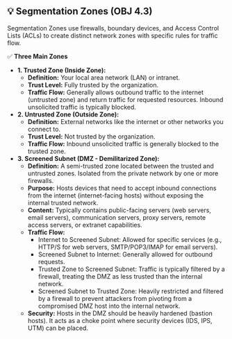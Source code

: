 ## 💡 Segmentation Zones (OBJ 4.3)

Segmentation Zones use firewalls, boundary devices, and Access Control Lists (ACLs) to create distinct network zones with specific rules for traffic flow.

✅ **Three Main Zones**
- **1. Trusted Zone (Inside Zone):**
  - **Definition:** Your local area network (LAN) or intranet.
  - **Trust Level:** Fully trusted by the organization.
  - **Traffic Flow:** Generally allows outbound traffic to the internet (untrusted zone) and return traffic for requested resources. Inbound unsolicited traffic is typically blocked.
- **2. Untrusted Zone (Outside Zone):**
  - **Definition:** External networks like the internet or other networks you connect to.
  - **Trust Level:** Not trusted by the organization.
  - **Traffic Flow:** Inbound unsolicited traffic is generally blocked to the trusted zone.
- **3. Screened Subnet (DMZ - Demilitarized Zone):**
  - **Definition:** A semi-trusted zone located between the trusted and untrusted zones. Isolated from the private network by one or more firewalls.
  - **Purpose:** Hosts devices that need to accept inbound connections from the internet (internet-facing hosts) without exposing the internal trusted network.
  - **Content:** Typically contains public-facing servers (web servers, email servers), communication servers, proxy servers, remote access servers, or extranet capabilities.
  - **Traffic Flow:**
    - Internet to Screened Subnet: Allowed for specific services (e.g., HTTP/S for web servers, SMTP/POP3/IMAP for email servers).
    - Screened Subnet to Internet: Generally allowed for outbound requests.
    - Trusted Zone to Screened Subnet: Traffic is typically filtered by a firewall, treating the DMZ as less trusted than the internal network.
    - Screened Subnet to Trusted Zone: Heavily restricted and filtered by a firewall to prevent attackers from pivoting from a compromised DMZ host into the internal network.
  - **Security:** Hosts in the DMZ should be heavily hardened (bastion hosts). It acts as a choke point where security devices (IDS, IPS, UTM) can be placed.